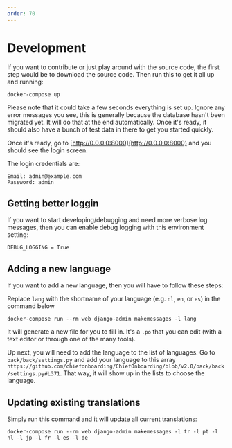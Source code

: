 ```yaml
---
order: 70
---
```


# Development

If you want to contribute or just play around with the source code, the first step would be to download the source code. Then run this to get it all up and running: 

```
docker-compose up
```

Please note that it could take a few seconds everything is set up. Ignore any error messages you see, this is generally because the database hasn't been migrated yet. It will do that at the end automatically.
Once it's ready, it should also have a bunch of test data in there to get you started quickly.

Once it's ready, go to [http://0.0.0.0:8000](http://0.0.0.0:8000) and you should see the login screen.

The login credentials are:

```
Email: admin@example.com
Password: admin
```

## Getting better loggin
If you want to start developing/debugging and need more verbose log messages, then you can enable debug logging with this environment setting:

```
DEBUG_LOGGING = True
```

## Adding a new language

If you want to add a new language, then you will have to follow these steps:

Replace `lang` with the shortname of your language (e.g. `nl`, `en`, or `es`) in the command below

```
docker-compose run --rm web django-admin makemessages -l lang
```

It will generate a new file for you to fill in. It's a `.po` that you can edit (with a text editor or through one of the many tools).

Up next, you will need to add the language to the list of languages. Go to `back/back/settings.py` and add your language to this array `https://github.com/chiefonboarding/ChiefOnboarding/blob/v2.0/back/back/settings.py#L371`. That way, it will show up in the lists to choose the language.


## Updating existing translations
Simply run this command and it will update all current translations:

```
docker-compose run --rm web django-admin makemessages -l tr -l pt -l nl -l jp -l fr -l es -l de
```
